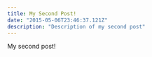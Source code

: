```yaml
---
title: My Second Post!
date: "2015-05-06T23:46:37.121Z"
description: "Description of my second post"
---
```


My second post!
